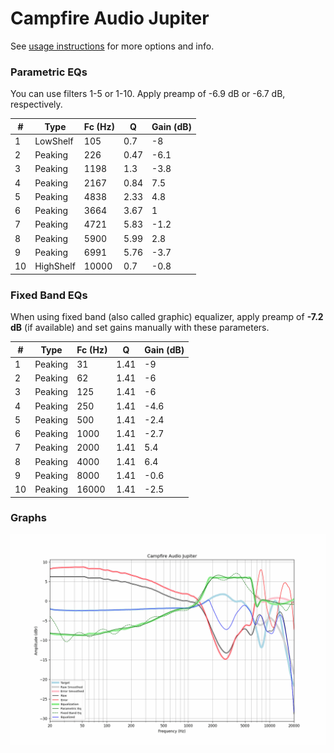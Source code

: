 # Campfire Audio Jupiter
See [usage instructions](https://github.com/jaakkopasanen/AutoEq#usage) for more options and info.

### Parametric EQs
You can use filters 1-5 or 1-10. Apply preamp of -6.9 dB or -6.7 dB, respectively.

|   # | Type      |   Fc (Hz) |    Q |   Gain (dB) |
|-----|-----------|-----------|------|-------------|
|   1 | LowShelf  |       105 | 0.7  |        -8   |
|   2 | Peaking   |       226 | 0.47 |        -6.1 |
|   3 | Peaking   |      1198 | 1.3  |        -3.8 |
|   4 | Peaking   |      2167 | 0.84 |         7.5 |
|   5 | Peaking   |      4838 | 2.33 |         4.8 |
|   6 | Peaking   |      3664 | 3.67 |         1   |
|   7 | Peaking   |      4721 | 5.83 |        -1.2 |
|   8 | Peaking   |      5900 | 5.99 |         2.8 |
|   9 | Peaking   |      6991 | 5.76 |        -3.7 |
|  10 | HighShelf |     10000 | 0.7  |        -0.8 |

### Fixed Band EQs
When using fixed band (also called graphic) equalizer, apply preamp of **-7.2 dB** (if available) and set gains manually with these parameters.

|   # | Type    |   Fc (Hz) |    Q |   Gain (dB) |
|-----|---------|-----------|------|-------------|
|   1 | Peaking |        31 | 1.41 |        -9   |
|   2 | Peaking |        62 | 1.41 |        -6   |
|   3 | Peaking |       125 | 1.41 |        -6   |
|   4 | Peaking |       250 | 1.41 |        -4.6 |
|   5 | Peaking |       500 | 1.41 |        -2.4 |
|   6 | Peaking |      1000 | 1.41 |        -2.7 |
|   7 | Peaking |      2000 | 1.41 |         5.4 |
|   8 | Peaking |      4000 | 1.41 |         6.4 |
|   9 | Peaking |      8000 | 1.41 |        -0.6 |
|  10 | Peaking |     16000 | 1.41 |        -2.5 |

### Graphs
![](./Campfire%20Audio%20Jupiter.png)

